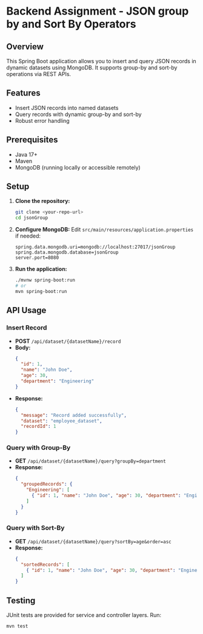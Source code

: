 # Backend Assignment - JSON group by and Sort By Operators

## Overview
This Spring Boot application allows you to insert and query JSON records in dynamic datasets using MongoDB. It supports group-by and sort-by operations via REST APIs.

## Features
- Insert JSON records into named datasets
- Query records with dynamic group-by and sort-by
- Robust error handling

## Prerequisites
- Java 17+
- Maven
- MongoDB (running locally or accessible remotely)

## Setup
1. **Clone the repository:**
   ```bash
   git clone <your-repo-url>
   cd jsonGroup
   ```
2. **Configure MongoDB:**
   Edit `src/main/resources/application.properties` if needed:
   ```properties
   spring.data.mongodb.uri=mongodb://localhost:27017/jsonGroup
   spring.data.mongodb.database=jsonGroup
   server.port=8080
   ```
3. **Run the application:**
   ```bash
   ./mvnw spring-boot:run
   # or
   mvn spring-boot:run
   ```

## API Usage

### Insert Record
- **POST** `/api/dataset/{datasetName}/record`
- **Body:**
  ```json
  {
    "id": 1,
    "name": "John Doe",
    "age": 30,
    "department": "Engineering"
  }
  ```
- **Response:**
  ```json
  {
    "message": "Record added successfully",
    "dataset": "employee_dataset",
    "recordId": 1
  }
  ```

### Query with Group-By
- **GET** `/api/dataset/{datasetName}/query?groupBy=department`
- **Response:**
  ```json
  {
    "groupedRecords": {
      "Engineering": [
        { "id": 1, "name": "John Doe", "age": 30, "department": "Engineering" }
      ]
    }
  }
  ```

### Query with Sort-By
- **GET** `/api/dataset/{datasetName}/query?sortBy=age&order=asc`
- **Response:**
  ```json
  {
    "sortedRecords": [
      { "id": 1, "name": "John Doe", "age": 30, "department": "Engineering" }
    ]
  }
  ```


## Testing
JUnit tests are provided for service and controller layers. Run:
```bash
mvn test
``` 

